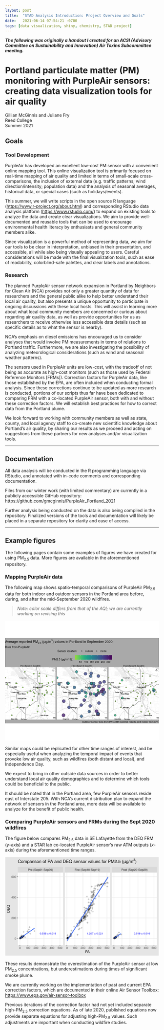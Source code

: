 ```yaml
---
layout: post
title:  "STAD Analysis Introduction: Project Overview and Goals"
date:   2021-06-14 07:54:21 -0700
tags: [data visualization, shiny, chemistry, STAD project]
---
```


<b><i>The following was originally a handout I created for an ACSI (Advisory Committee on Sustainability and Innovation) Air Toxins Subcommittee meeting.</i></b>

# Portland particulate matter (PM) monitoring with PurpleAir sensors: creating data visualization tools for air quality

Gillian McGinnis and Juliane Fry  
Reed College  
Summer 2021  

## Goals

### Tool Development

PurpleAir has developed an excellent low-cost PM sensor with a convenient online mapping tool.  This online visualization tool is primarily focused on real-time mapping of air quality and limited in terms of small-scale cross-comparisons, the inclusion of external data (e.g. traffic patterns; wind direction/intensity; population data) and the analysis of seasonal averages, historical data, or special cases (such as holidays/events).

This summer, we will write scripts in the open source R language (https://www.r-project.org/about.html) and corresponding RStudio data analysis platform (https://www.rstudio.com/) to expand on existing tools to analyze the data and create clear visualizations. We aim to provide well-documented and reusable tools that can be used to encourage environmental health literacy by enthusiasts and general community members alike.

Since visualization is a powerful method of representing data, we aim for our tools to be clear in interpretation, unbiased in their presentation, and accessible, all while also being visually appealing to users. Careful considerations will be made with the final visualization tools, such as ease of readability, colorblind-safe palettes, and clear labels and annotations.

### Research

The planned PurpleAir sensor network expansion in Portland by Neighbors for Clean Air (NCA) provides not only a greater quantity of data for researchers and the general public alike to help better understand their local air quality, but also presents a unique opportunity to participate in ongoing discussions with these local hosts. This will assist in learning more about what local community members are concerned or curious about regarding air quality data, as well as provide opportunities for us as researchers to receive otherwise less accessible data details (such as specific details as to what the sensor is nearby).

NCA’s emphasis on diesel emissions has encouraged us to consider analyses that would involve PM measurements in terms of relations to Portland traffic. Furthermore, we are also investigating the possibility of analyzing meteorological considerations (such as wind and seasonal weather patterns).

The sensors used in PurpleAir units are low-cost, with the tradeoff of not being as accurate as high-cost monitors (such as those used by Federal Reference Monitors [FRMs]). Correction factors for PurpleAir data, like those established by the EPA, are often included when conducting formal analysis. Since these corrections continue to be updated as more research is conducted, portions of our scripts thus far have been dedicated to comparing FRM with a co-located PurpleAir sensor, both with and without these correction factors. We will establish best practices for how to correct data from the Portland plume.

We look forward to working with community members as well as state, county, and local agency staff to co-create new scientific knowledge about Portland’s air quality, by sharing our results as we proceed and  acting on suggestions from these partners for new analyses and/or visualization tools.

<hr>

## Documentation

All data analysis will be conducted in the R programming language via RStudio, and annotated with in-code comments and corresponding documentation.

Files from our winter work (with limited commentary) are currently in a publicly accessible GitHub repository: https://github.com/gmcginnis/PurpleAir_Portland_2021

Further analysis being conducted on the data is also being compiled in the repository. Finalized versions of the tools and documentation will likely be placed in a separate repository for clarity and ease of access.

<hr>

## Example figures

The following pages contain some examples of figures we have created for using PM<sub>2.5</sub> data. More figures are available in the aforementioned repository.

### Mapping PurpleAir data

The following map shows spatio-temporal comparisons of PurpleAir PM<sub>2.5</sub> data for both indoor and outdoor sensors in the Portland area before, during, and after the mid-September 2020 wildfires.

<blockquote><i>Note: color scale differs from that of the AQI; we are currently working on revising this</i></blockquote>


![Grouped PA data](/assets/visualizations/2021-06-image1.png)

Similar maps could be replicated for other time ranges of interest, and be especially useful when analyzing the temporal impact of events that provoke low air quality, such as wildfires (both distant and local), and Independence Day.

We expect to bring in other outside data sources in order to better understand local air quality demographics and to determine which tools could be beneficial to the public.

It should be noted that in the Portland area, few PurpleAir sensors reside east of Interstate 205. With NCA’s current distribution plan to expand the network of sensors in the Portland area, more data will be available to analyze for the benefit of public health.

### Comparing PurpleAir sensors and FRMs during the Sept 2020 wildfires

The figure below compares PM<sub>2.5</sub> data in SE Lafayette from the DEQ FRM (_y_-axis) and a STAR lab co-located PurpleAir sensor’s raw ATM outputs (_x_-axis) during the aforementioned time ranges.

![Comparison of PA and DEQ data](/assets/visualizations/2021-06-image2.png)

These results demonstrate the overestimation of the PurpleAir sensor at low PM<sub>2.5</sub> concentrations, but underestimations during times of significant smoke plume.

We are currently working on the implementation of past and current EPA correction factors, which are documented in their online Air Sensor Toolbox: https://www.epa.gov/air-sensor-toolbox

Previous iterations of the correction factor had not yet included separate high-PM<sub>2.5</sub> correction equations. As of late 2020, published equations now provide separate equations for adjusting high-PM<sub>2.5</sub> values. Such adjustments are important when conducting wildfire studies.